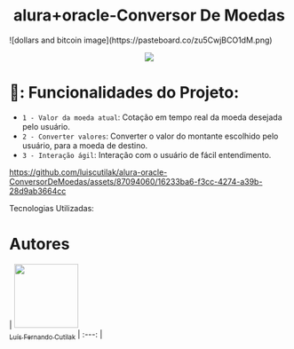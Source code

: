 ﻿<h1 align="center">alura+oracle-Conversor De Moedas </h1>
![dollars and bitcoin image](https://pasteboard.co/zu5CwjBCO1dM.png)
<p align="center">
<img  loading="lazy" ![Badge Concluído] src="http://img.shields.io/static/v1?label=STATUS&message=EM%20CONCLUÍDO&color=GREEN&style=for-the-badge"/>

# 💱: Funcionalidades do Projeto:

- `1 - Valor da moeda atual`: Cotação em tempo real da moeda desejada pelo usuário.
- `2 - Converter valores`: Converter o valor do montante escolhido pelo usuário, para a moeda de destino.
- `3 - Interação ágil`: Interação com o usuário de fácil entendimento.

   

https://github.com/luiscutilak/alura-oracle-ConversorDeMoedas/assets/87094060/16233ba6-f3cc-4274-a39b-28d9ab3664cc

Tecnologias Utilizadas:


# Autores

| [<img loading="lazy" src="https://pasteboard.co/oKryFRaPbdEZ.jpg" width=115><br><sub>Luís Fernando Cutilak</sub>](https://github.com/luiscutilak) | :---: |
